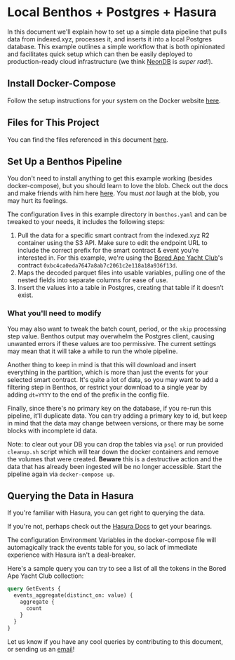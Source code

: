 # Local Benthos + Postgres + Hasura

In this document we'll explain how to set up a simple data pipeline that pulls data from indexed.xyz, processes it, and inserts it into a local Postgres database. This example outlines a simple workflow that is both opinionated and facilitates quick setup which can then be easily deployed to production-ready cloud infrastructure (we think [NeonDB](https://neon.tech) is *super rad!*). 

## Install Docker-Compose 

Follow the setup instructions for your system on the Docker website [here](https://docs.docker.com/compose/gettingstarted/). 

## Files for This Project

You can find the files referenced in this document [here](https://github.com/indexed-xyz/docs/tree/main/docs/static/local_benthos_hasura/).

## Set Up a Benthos Pipeline

You don't need to install anything to get this example working (besides docker-compose), but you should learn to love the blob. Check out the docs and make friends with him here [here](https://www.benthos.dev/docs/guides/about). You must *not* laugh at the blob, you may hurt its feelings.

The configuration lives in this example directory in `benthos.yaml` and can be tweaked to your needs, it includes the following steps:

1. Pull the data for a specific smart contract from the indexed.xyz R2 container using the S3 API. Make sure to edit the endpoint URL to include the correct prefix for the smart contract & event you’re interested in. For this example, we're using the [Bored Ape Yacht Club](https://etherscan.io/address/0xbc4ca0eda7647a8ab7c2061c2e118a18a936f13d)'s contract `0xbc4ca0eda7647a8ab7c2061c2e118a18a936f13d`.
2. Maps the decoded parquet files into usable variables, pulling one of the nested fields into separate columns for ease of use.
3. Insert the values into a table in Postgres, creating that table if it doesn’t exist.

### What you'll need to modify

You may also want to tweak the batch count, period, or the `skip` processing step value. Benthos output may overwhelm the Postgres client, causing unwanted errors if these values are too permissive. The current settings may mean that it will take a while to run the whole pipeline.

Another thing to keep in mind is that this will download and insert everything in the partition, which is more than just the events for your selected smart contract. It's quite a lot of data, so you may want to add a filtering step in Benthos, or restrict your download to a single year by adding `dt=YYYY` to the end of the prefix in the config file.

Finally, since there's no primary key on the database, if you re-run this pipeline, it'll duplicate data. You can try adding a primary key to id, but keep in mind that the data may change between versions, or there may be some blocks with incomplete id data. 

Note: to clear out your DB you can drop the tables via `psql` or run provided `cleanup.sh` script which will tear down the docker containers and remove the volumes that were created. **Beware** this is a destructive action and the data that has already been ingested will be no longer accessible. Start the pipeline again via `docker-compose up`. 

## Querying the Data in Hasura

If you're familiar with Hasura, you can get right to querying the data. 

If you're not, perhaps check out the [Hasura Docs](https://hasura.io/docs/latest/getting-started/index/) to get your bearings. 

The configuration Environment Variables in the docker-compose file will automagically track the events table for you, so lack of immediate experience with Hasura isn't a deal-breaker. 

Here's a sample query you can try to see a list of all the tokens in the Bored Ape Yacht Club collection:

```graphql
query GetEvents {
  events_aggregate(distinct_on: value) {
    aggregate {
      count
    }
  }
}
```

Let us know if you have any cool queries by contributing to this document, or sending us an [email](mailto:support@goldsky.com)!

